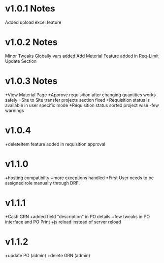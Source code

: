 # v1.0.1 Notes

Added upload excel feature

# v1.0.2 Notes

Minor Tweaks
Globally vars added
Add Material Feature added in Req-Limit Update Section

# v1.0.3 Notes

+View Material Page
+Approve requisition after changing quantities works safely
+Site to Site transfer projects section fixed
+Requisition status is available in user specific mode
+Requisition status sorted project wise
-few warnings

# v1.0.4

+deleteItem feature added in requisition approval

# v1.1.0

+hosting compatibilty
+more exceptions handled
*First User needs to be assigned role manually through DRF.

# v1.1.1

+Cash GRN
+added field "description" in PO details
+few tweaks in PO interface and PO Print
+js reload instead of server reload


# v1.1.2
+update PO (admin)
+delete GRN (admin)
